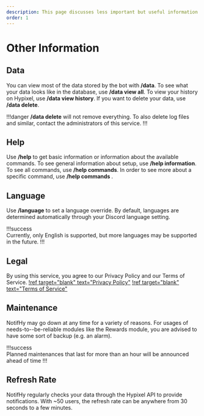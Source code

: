 ```yaml
---
description: This page discusses less important but useful information to your use of NotifHy.
order: 1
---
```

# Other Information

## Data
You can view most of the data stored by the bot with **/data**. To see what your data looks like in the database, use **/data view all**. To view your history on Hypixel, use **/data view history**. If you want to delete your data, use **/data delete**.

!!!danger
**/data delete** will not remove everything. To also delete log files and similar, contact the administrators of this service.
!!!

## Help
Use **/help** to get basic information or information about the available commands. To see general information about setup, use **/help information**. To see all commands, use **/help commands**. In order to see more about a specific command, use **/help commands <command>**.

## Language
Use **/language** to set a language override. By default, languages are determined automatically through your Discord language setting.

!!!success  
Currently, only English is supported, but more languages may be supported in the future.
!!!

## Legal
By using this service, you agree to our Privacy Policy and our Terms of Service.
[!ref target="blank" text="Privacy Policy"](../legal/privacy-policy.md)
[!ref target="blank" text="Terms of Service"](../legal/terms-of-service.md)

## Maintenance
NotifHy may go down at any time for a variety of reasons. For usages of needs-to--be-reliable modules like the Rewards module, you are advised to have some sort of backup (e.g. an alarm).

!!!success  
Planned maintenances that last for more than an hour will be announced ahead of time
!!!

## Refresh Rate
NotifHy regularly checks your data through the Hypixel API to provide notifications. With ~50 users, the refresh rate can be anywhere from 30 seconds to a few minutes.